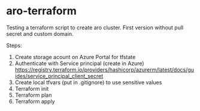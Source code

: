 # aro-terraform
Testing a terraform script to create aro cluster.
First version without pull secret and custom domain. 

Steps:
1. Create storage acount on Azure Portal for tfstate 
2. Authenticate with Service principal (create in Azure) https://registry.terraform.io/providers/hashicorp/azurerm/latest/docs/guides/service_principal_client_secret
3. Create local tfvars (put in .gitignore) to use sensitive values
4. Terraform init
5. Terraform plan 
6. Terraform apply
